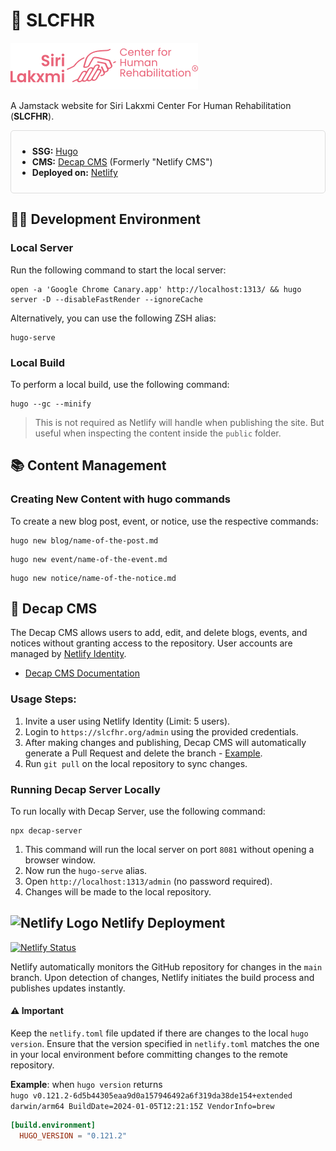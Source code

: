 # 🚀 SLCFHR

<img src="_branding/logo-out/png/logo-transparent-primary-600x150.png" alt="SLCFHR Logo" width="300">

A Jamstack website for Siri Lakxmi Center For Human Rehabilitation (**SLCFHR**).

<div style="border: 1px solid #dddddd; padding: 10px; border-radius: 5px;">

- **SSG:** [Hugo](https://gohugo.io/)
- **CMS:** [Decap CMS](https://decapcms.org/) (Formerly "Netlify CMS")
- **Deployed on:** [Netlify](https://www.netlify.com/)

</div>

## 👨‍💻 Development Environment

### Local Server

Run the following command to start the local server:

```shell
open -a 'Google Chrome Canary.app' http://localhost:1313/ && hugo server -D --disableFastRender --ignoreCache
```

Alternatively, you can use the following ZSH alias:

```shell
hugo-serve
```

### Local Build

To perform a local build, use the following command:

```shell
hugo --gc --minify
```

> This is not required as Netlify will handle when publishing the site. But useful when inspecting the content inside the `public` folder.

## 📚 Content Management

### Creating New Content with hugo commands

To create a new blog post, event, or notice, use the respective commands:

```shell
hugo new blog/name-of-the-post.md
```

```shell
hugo new event/name-of-the-event.md
```

```shell
hugo new notice/name-of-the-notice.md
```

## 🧰 Decap CMS

The Decap CMS allows users to add, edit, and delete blogs, events, and notices without granting access to the repository. User accounts are managed by [Netlify Identity](https://docs.netlify.com/security/secure-access-to-sites/identity/).

- [Decap CMS Documentation](https://decapcms.org/docs/hugo/)

### Usage Steps:

1. Invite a user using Netlify Identity (Limit: 5 users).
1. Login to `https://slcfhr.org/admin` using the provided credentials.
1. After making changes and publishing, Decap CMS will automatically generate a Pull Request and delete the branch - [Example](https://github.com/prabapro/slcfhr-hugo-website/pull/2).
1. Run `git pull` on the local repository to sync changes.

### Running Decap Server Locally

To run locally with Decap Server, use the following command:

```shell
npx decap-server
```

1. This command will run the local server on port `8081` without opening a browser window.
1. Now run the `hugo-serve` alias.
1. Open `http://localhost:1313/admin` (no password required).
1. Changes will be made to the local repository.

## ![Netlify Logo](https://avatars.githubusercontent.com/in/13473?s=24) Netlify Deployment

[![Netlify Status](https://api.netlify.com/api/v1/badges/ff2f1835-13ac-4522-bed8-85cafc34a31e/deploy-status)](https://app.netlify.com/sites/praba-slcfhr/deploys)

Netlify automatically monitors the GitHub repository for changes in the `main` branch. Upon detection of changes, Netlify initiates the build process and publishes updates instantly.

#### ⚠️ Important

Keep the `netlify.toml` file updated if there are changes to the local `hugo version`. Ensure that the version specified in `netlify.toml` matches the one in your local environment before committing changes to the remote repository.

**Example**: when `hugo version` returns<br>
<code>hugo v0.121.2-6d5b44305eaa9d0a157946492a6f319da38de154+extended darwin/arm64 BuildDate=2024-01-05T12:21:15Z VendorInfo=brew</code>

```toml
[build.environment]
  HUGO_VERSION = "0.121.2"
```
